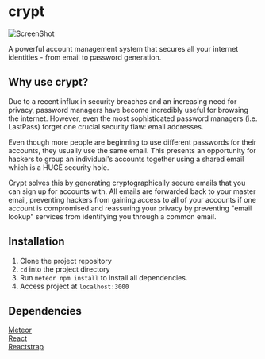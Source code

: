 # crypt

![ScreenShot](http://i.imgur.com/sZjuyZp.png)

A powerful account management system that secures all your internet identities - from email to password generation.

## Why use crypt?

Due to a recent influx in security breaches and an increasing need for privacy, password managers have become incredibly useful for browsing the internet. However, even the most sophisticated password managers (i.e. LastPass) forget one crucial security flaw: email addresses.

Even though more people are beginning to use different passwords for their accounts, they usually use the same email. This presents an opportunity for hackers to group an individual's accounts together using a shared email which is a HUGE security hole.

Crypt solves this by generating cryptographically secure emails that you can sign up for accounts with. All emails are forwarded back to your master email, preventing hackers from gaining access to all of your accounts if one account is compromised and reassuring your privacy by preventing "email lookup" services from identifying you through a common email.

## Installation

1. Clone the project repository
2. `cd` into the project directory
3. Run `meteor npm install` to install all dependencies.
4. Access project at `localhost:3000`

## Dependencies

[Meteor](https://www.meteor.com)  
[React](https://facebook.github.io/react/)  
[Reactstrap](https://reactstrap.github.io/)  
